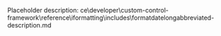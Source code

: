 Placeholder description: ce\developer\custom-control-framework\reference\iformatting\includes\formatdatelongabbreviated-description.md
